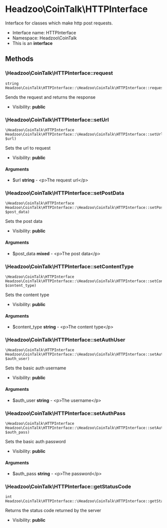 Headzoo\CoinTalk\HTTPInterface
===============

Interface for classes which make http post requests.




* Interface name: HTTPInterface
* Namespace: Headzoo\CoinTalk
* This is an **interface**






Methods
-------


### \Headzoo\CoinTalk\HTTPInterface::request

```
string Headzoo\CoinTalk\HTTPInterface::\Headzoo\CoinTalk\HTTPInterface::request()
```

Sends the request and returns the response



* Visibility: **public**



### \Headzoo\CoinTalk\HTTPInterface::setUrl

```
\Headzoo\CoinTalk\HTTPInterface Headzoo\CoinTalk\HTTPInterface::\Headzoo\CoinTalk\HTTPInterface::setUrl(string $url)
```

Sets the url to request



* Visibility: **public**

#### Arguments

* $url **string** - &lt;p&gt;The request url&lt;/p&gt;



### \Headzoo\CoinTalk\HTTPInterface::setPostData

```
\Headzoo\CoinTalk\HTTPInterface Headzoo\CoinTalk\HTTPInterface::\Headzoo\CoinTalk\HTTPInterface::setPostData(mixed $post_data)
```

Sets the post data



* Visibility: **public**

#### Arguments

* $post_data **mixed** - &lt;p&gt;The post data&lt;/p&gt;



### \Headzoo\CoinTalk\HTTPInterface::setContentType

```
\Headzoo\CoinTalk\HTTPInterface Headzoo\CoinTalk\HTTPInterface::\Headzoo\CoinTalk\HTTPInterface::setContentType(string $content_type)
```

Sets the content type



* Visibility: **public**

#### Arguments

* $content_type **string** - &lt;p&gt;The content type&lt;/p&gt;



### \Headzoo\CoinTalk\HTTPInterface::setAuthUser

```
\Headzoo\CoinTalk\HTTPInterface Headzoo\CoinTalk\HTTPInterface::\Headzoo\CoinTalk\HTTPInterface::setAuthUser(string $auth_user)
```

Sets the basic auth username



* Visibility: **public**

#### Arguments

* $auth_user **string** - &lt;p&gt;The username&lt;/p&gt;



### \Headzoo\CoinTalk\HTTPInterface::setAuthPass

```
\Headzoo\CoinTalk\HTTPInterface Headzoo\CoinTalk\HTTPInterface::\Headzoo\CoinTalk\HTTPInterface::setAuthPass(string $auth_pass)
```

Sets the basic auth password



* Visibility: **public**

#### Arguments

* $auth_pass **string** - &lt;p&gt;The password&lt;/p&gt;



### \Headzoo\CoinTalk\HTTPInterface::getStatusCode

```
int Headzoo\CoinTalk\HTTPInterface::\Headzoo\CoinTalk\HTTPInterface::getStatusCode()
```

Returns the status code returned by the server



* Visibility: **public**


